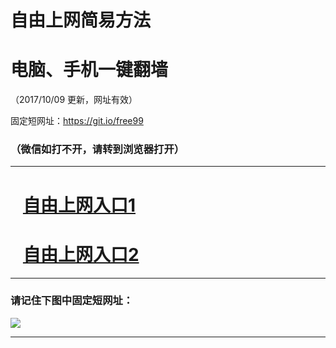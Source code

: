 ﻿# 自由上网简易方法

# 电脑、手机一键翻墙

（2017/10/09 更新，网址有效）

固定短网址：https://git.io/free99

### （微信如打不开，请转到浏览器打开）


***





# &nbsp;&nbsp; <a href="http://ft221511027.fwq-tz-1001.info/fwqtz01.html?t=10090015438 " target="_blank">自由上网入口1</a>
# &nbsp;&nbsp; <a href="http://ft1111312202.fwq-tz-1002.info/fwqtz02.html?t=100900132345 " target="_blank">自由上网入口2</a>
***

### 请记住下图中固定短网址：

<img src="https://s3-us-west-2.amazonaws.com/fwq-1001/yjfq-20170905okok.png" /> 


***

